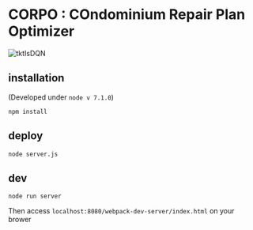 # CORPO : COndominium Repair Plan Optimizer
![tktIsDQN](https://img.shields.io/badge/tkt-DQN-red.svg)
## installation
(Developed under `node v 7.1.0`)

` npm install `

## deploy

` node server.js `

## dev

` node run server `

Then access ` localhost:8080/webpack-dev-server/index.html ` on your brower
